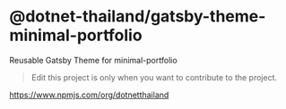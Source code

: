# @dotnet-thailand/gatsby-theme-minimal-portfolio

Reusable Gatsby Theme for minimal-portfolio

> Edit this project is only when you want to contribute to the project.

https://www.npmjs.com/org/dotnetthailand
